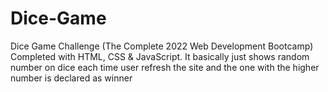 # Dice-Game
Dice Game  Challenge (The Complete 2022 Web Development Bootcamp) Completed with HTML, CSS &amp; JavaScript.
It basically just shows random number on dice each time user refresh the site and the one with the higher number is declared as winner
